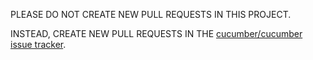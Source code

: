 PLEASE DO NOT CREATE NEW PULL REQUESTS IN THIS PROJECT.

INSTEAD, CREATE NEW PULL REQUESTS IN THE [cucumber/cucumber issue tracker](https://github.com/cucumber/cucumber/pulls).
